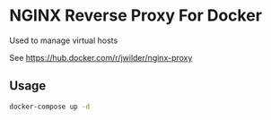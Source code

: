 # NGINX Reverse Proxy For Docker

Used to manage virtual hosts

See https://hub.docker.com/r/jwilder/nginx-proxy

## Usage

```bash
docker-compose up -d
```
